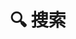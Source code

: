 ---
title: "🔍 搜索"
layout: "search"
placeholder: Type something...
hideSeries: true
seriesTitle: 📂 系列
hideTags: false
tagsTitle: 🏷️ 标签
searchHidden: true
---